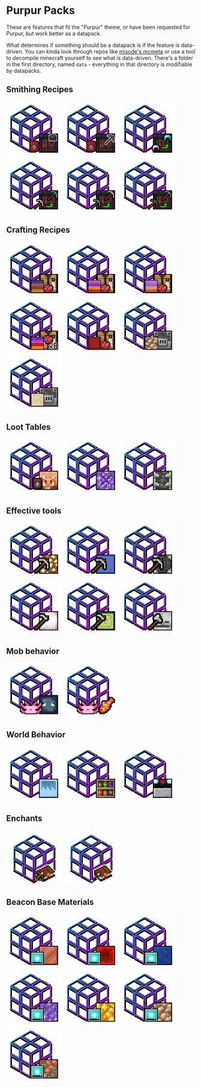 # Purpur Packs
These are features that fit the "Purpur" theme, or have been requested for Purpur, but work better as a datapack.

What determines if something should be a datapack is if the feature is data-driven. You can kinda look through repos like [misode's mcmeta](https://github.com/misode/mcmeta/tree/summary) or use a tool to decompile minecraft yourself to see what is data-driven. 
There's a folder in the first directory, named `data` - everything in that directory is modifiable by datapacks.

## Smithing Recipes
[![](assets/modrinth_logos/armor-upgrade-diamond-to-netherite-no-template.png "Upgrade Diamond Armor to Netherite Without A Template")](https://modrinth.com/datapack/purpurpacks-no-template-netherite-armor-upgrades)
[![](assets/modrinth_logos/tool-upgrade-diamond-to-netherite-no-template.png "Upgrade Diamond Tools to Netherite Without A Template")](https://modrinth.com/datapack/purpurpacks-no-template-netherite-tool-upgrades/versions)
[![](assets/modrinth_logos/armor-upgrade-iron-to-diamond.png "Upgrade Iron Armor to Diamond Armor")](https://modrinth.com/datapack/purpurpacks-iron-to-diamond-armor-upgrades/versions)
[![](assets/modrinth_logos/tool-upgrade-iron-to-diamond.png "Upgrade Iron Tools To Diamond Ones")](https://modrinth.com/datapack/purpurpacks-iron-to-diamond-tools-upgrades/versions)
[![](assets/modrinth_logos/tool-upgrade-stone-to-iron.png "Upgrade Stone Tools To Iron Ones")](https://modrinth.com/datapack/purpurpacks-stone-to-iron-tools-upgrades/versions)
[![](assets/modrinth_logos/tool-upgrade-wood-to-stone.png "Upgrade Wood Tools To Stone Ones")](https://modrinth.com/datapack/purpurpacks-wooden-to-stone-tools-upgrades/versions)

## Crafting Recipes
[![](assets/modrinth_logos/redye-terracotta.png "Re-Dye All Colors of Terracotta")](https://modrinth.com/datapack/purpurpacks-re-dye-terracotta/versions)
[![](assets/modrinth_logos/redye-concrete-powder.png "Re-Dye All Colors of Concrete")](https://modrinth.com/datapack/purpurpacks-re-dye-concrete-powder/versions)
[![](assets/modrinth_logos/redye-glass.png "Re-Dye All Colors Of Glass")](https://modrinth.com/datapack/purpurpacks-re-dye-glass/versions)
[![](assets/modrinth_logos/redye-wool-more-output.png "Dye 8 Wool or Carpet at a Time Instead Of One")](https://modrinth.com/datapack/purpurpacks-more-dyed-wool-and-carpet/versions)
[![](assets/modrinth_logos/shulker-box-dyed.png "Craft Dyed Shulkers From Scratch")](https://modrinth.com/datapack/purpurpacks-one-step-dyed-shulker-boxes/versions)
[![](assets/modrinth_logos/smelt-raw-ore-blocks.png "Smelt Raw Ore Blocks")](https://modrinth.com/datapack/purpurpack-smelt-raw-ore-blocks)
[![](assets/modrinth_logos/blast-furnace-smelting-sand.png "Blasting Furnace Smelts Glass")](https://modrinth.com/datapack/purpurpack-blasting-smelts-glass)
## Loot Tables
[![](assets/modrinth_logos/netherite-smithing-templates-from-bartering.png "Add Netherite Smithing Template to Piglin barter table")](https://modrinth.com/datapack/purpurpacks-one-step-dyed-shulker-boxes/versions)
[![](assets/modrinth_logos/silk-touch-budding-amethyst.png "Pick Up Budding Amethyst blocks with Silk Touch")](https://modrinth.com/datapack/purpurpacks-silk-touch-budding-amethyst/versions)
[![](assets/modrinth_logos/silk-touch-reinforced-deepslate.png "Pick Up Reinforced Deepslate blocks with Silk Touch")](https://modrinth.com/datapack/purpurpacks-silk-touch-reinforced-deepslate/versions)

## Effective tools
[![](assets/modrinth_logos/light-source-blocks-pickaxe-effective.png "Light Source Blocks Break Faster With A Pickaxe")](https://modrinth.com/datapack/purpurpacks-pickaxe-effective-light-source-blocks/versions)
[![](assets/modrinth_logos/glass-pickaxe-effective.png "Glass Breaks Faster With A Pickaxe")](https://modrinth.com/datapack/purpurpacks-pickaxe-effective-glass/versions)
[![](assets/modrinth_logos/reinforced-deepslate-pickaxe-effective.png "Reinforced Deepslate Breaks Faster With A Pickaxe")](https://modrinth.com/datapack/purpurpacks-pickaxe-effective-reinforced-deepslate/versions)
[![](assets/modrinth_logos/froglights-hoe-effective.png "Froglights Break Faster Using A Hoe")](https://modrinth.com/datapack/purpurpacks-hoe-effective-froglights/versions)
[![](assets/modrinth_logos/cactus-hoe-effective.png "Cactus Breaks Faster With A Hoe")](https://modrinth.com/datapack/purpurpacks-hoe-effective-cactus/versions)
[![](assets/modrinth_logos/skulls-axe-effective.png "Skulls And Heads Break Faster With An Axe")](https://modrinth.com/datapack/purpurpacks-axe-effective-skulls/versions)

## Mob behavior
[![](assets/modrinth_logos/axolotls-ignore-passives.png "Axolotls Do Not Attack Passive Mobs")](https://modrinth.com/datapack/purpurpack-axolotls-ignore-passives/versions)
[![](assets/modrinth_logos/breed_axolotl_with_tropical_fish.png "Axolotl Breed With Tropical Fish Item")](https://modrinth.com/datapack/purpurpack-breed-axolotl-with-tropical-fish-item)

## World Behavior
[![](assets/modrinth_logos/new-paintings-placeable.png "The Four New Paintings Are Placeable")](https://modrinth.com/datapack/purpurpacks-placeable-new-paintings/versions)
[![](assets/modrinth_logos/chiseled-bookselves-enchant-power.png "Chiseled Bookshelves Add To Enchantment Power")](https://modrinth.com/datapack/purpurpacks-chiseled-bookshelves-add-enchantment-power/versions)
[![](assets/modrinth_logos/transparent-blocks-in-enchant-area.png "Transparent Blocks Do Not Reduce Enchant Power In Enchant Area")](https://modrinth.com/datapack/purpurpacks-transparent-blocks-in-enchant-area/versions)

## Enchants
[![](assets/modrinth_logos/infinity-crossbow.png "Infinity Can Be Placed On Crossbows")](https://modrinth.com/datapack/purpurpacks-infinity-on-crossbows/versions)
[![](assets/modrinth_logos/infinity-mending.png "Infinity And Mending Can Be Placed On The Same Bow")](https://modrinth.com/datapack/purpurpacks-infinity-mending-bows/versions)

## Beacon Base Materials
[![](assets/modrinth_logos/beacon-bases-copper.png "Copper Blocks Can Be Used As A Beacon Base")](https://modrinth.com/datapack/purpurpacks-copper-block-beacon-base/versions)
[![](assets/modrinth_logos/beacon-base-redstone.png "Redstone Blocks Can Be Used As A Beacon Base")](https://modrinth.com/datapack/purpurpacks-redstone-beacon-base/versions)
[![](assets/modrinth_logos/beacon-base-lapis.png "Lapis Blocks Can Be Used As A Beacon Base")](https://modrinth.com/datapack/purpurpacks-lapis-beacon-base/versions)
[![](assets/modrinth_logos/beacon-base-amethyst.png "Amethyst Blocks Can Be Used As A Beacon Base")](https://modrinth.com/datapack/purpurpacks-amethyst-beacon-base/versions)
[![](assets/modrinth_logos/beacon-base-raw-gold.png "Raw Gold Blocks Can Be Used As A Beacon Base")](https://modrinth.com/datapack/purpurpacks-raw-gold-beacon-base/versions)
[![](assets/modrinth_logos/beacon-base-raw-iron.png "Raw Iron Blocks Can Be Used As A Beacon Base")](https://modrinth.com/datapack/purpurpacks-raw-iron-block-beacon-base/versions)
[![](assets/modrinth_logos/beacon-base-raw-copper.png "Raw Copper Blocks Can Be Used As A Beacon Base")](https://modrinth.com/datapack/purpurpacks-raw-copper-beacon-base/versions)